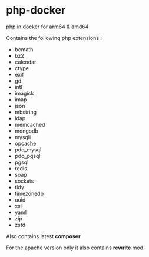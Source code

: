 
# php-docker
php in docker for arm64 &amp; amd64

Contains the following php extensions : 

 - bcmath 
 - bz2
 - calendar
 - ctype  
 - exif  
 - gd  
 - intl 
 - imagick
 - imap
 - json 
 - mbstring
 -  ldap
 - memcached
 - mongodb
 - mysqli
 - opcache
 - pdo_mysql
 - pdo_pgsql
 - pgsql
 - redis
 - soap
 - sockets
 - tidy
 - timezonedb
 - uuid
 - xsl 
 - yaml
 - zip
 - zstd

 Also contains latest **composer**
 
 For the apache version only it also contains **rewrite** mod
